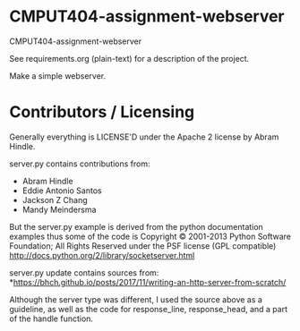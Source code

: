 CMPUT404-assignment-webserver
=============================

CMPUT404-assignment-webserver

See requirements.org (plain-text) for a description of the project.

Make a simple webserver.

Contributors / Licensing
========================

Generally everything is LICENSE'D under the Apache 2 license by Abram Hindle.

server.py contains contributions from:

* Abram Hindle
* Eddie Antonio Santos
* Jackson Z Chang
* Mandy Meindersma 

But the server.py example is derived from the python documentation
examples thus some of the code is Copyright © 2001-2013 Python
Software Foundation; All Rights Reserved under the PSF license (GPL
compatible) http://docs.python.org/2/library/socketserver.html

server.py update contains sources from:
*https://bhch.github.io/posts/2017/11/writing-an-http-server-from-scratch/

Although the server type was different, I used the source above as a guideline, as well as the code for response_line, response_head, and a part of the handle function.

